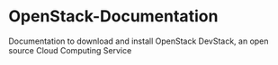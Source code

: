 # OpenStack-Documentation
Documentation to download and install OpenStack DevStack, an open source Cloud Computing Service
